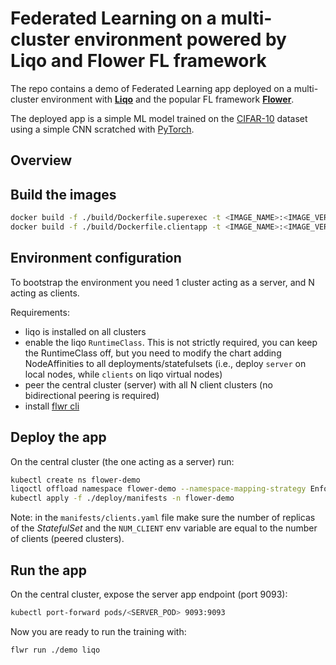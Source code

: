 # Federated Learning on a multi-cluster environment powered by Liqo and Flower FL framework

The repo contains a demo of Federated Learning app deployed on a multi-cluster environment with **[Liqo](https://liqo.io)** and the popular FL framework **[Flower](https://flower.ai/)**.

The deployed app is a simple ML model trained on the [CIFAR-10](https://www.cs.toronto.edu/~kriz/cifar.html) dataset using a simple CNN scratched with [PyTorch](https://pytorch.org/).

## Overview

## Build the images

```bash
docker build -f ./build/Dockerfile.superexec -t <IMAGE_NAME>:<IMAGE_VERSION> ./demo
docker build -f ./build/Dockerfile.clientapp -t <IMAGE_NAME>:<IMAGE_VERSION> ./demo
```

## Environment configuration

To bootstrap the environment you need 1 cluster acting as a server, and N acting as clients.

Requirements:
- liqo is installed on all clusters
- enable the liqo `RuntimeClass`. This is not strictly required, you can keep the RuntimeClass off, but you need to modify the chart adding NodeAffinities to all deployments/statefulsets (i.e., deploy `server` on local nodes, while `clients` on liqo virtual nodes)
- peer the central cluster (server) with all N client clusters (no bidirectional peering is required)
- install [flwr cli](https://flower.ai/docs/framework/how-to-install-flower.html)


## Deploy the app

On the central cluster (the one acting as a server) run:

```bash
kubectl create ns flower-demo
liqoctl offload namespace flower-demo --namespace-mapping-strategy EnforceSameName
kubectl apply -f ./deploy/manifests -n flower-demo
```

Note: in the `manifests/clients.yaml` file make sure the number of replicas of the *StatefulSet* and the `NUM_CLIENT` env variable are equal to the number of clients (peered clusters).

## Run the app

On the central cluster, expose the server app endpoint (port 9093):

```bash
kubectl port-forward pods/<SERVER_POD> 9093:9093
```

Now you are ready to run the training with:

```bash
flwr run ./demo liqo
```

